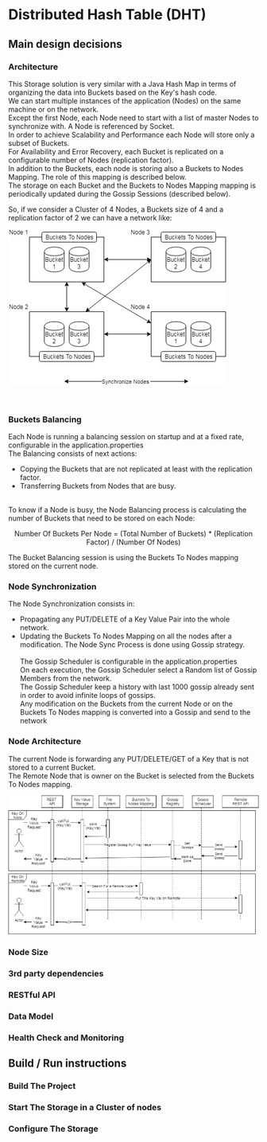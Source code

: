 # Distributed Hash Table (DHT)


## Main design decisions 

### Architecture

This Storage solution is very similar with a Java Hash Map in terms of organizing the data into Buckets based on the Key's hash code. <br />
We can start multiple instances of the application (Nodes) on the same machine or on the network. <br />
Except the first Node, each Node need to start with a list of master Nodes to synchronize with. A Node is referenced by Socket. <br />
In order to achieve Scalability and Performance each Node will store only a subset of Buckets. <br />
For Availability and Error Recovery, each Bucket is replicated on a configurable number of Nodes (replication factor). <br />
In addition to the Buckets, each node is storing also a Buckets to Nodes Mapping. The role of this mapping is described below. <br />
The storage on each Bucket and the Buckets to Nodes Mapping mapping is periodically updated during the Gossip Sessions (described below). <br />

So, if we consider a Cluster of 4 Nodes, a Buckets size of 4 and a replication factor of 2 we can have a network like: <br />

![alt text](https://github.com/amihai/DHT/blob/master/docs/images/Cluster.png "Cluster")

<br />

### Buckets Balancing
Each Node is running a balancing session on startup and at a fixed rate, configurable in the application.properties <br />
The Balancing consists of next actions: <br />
* Copying the Buckets that are not replicated at least with the replication factor.
* Transferring Buckets from Nodes that are busy.
<br />
To know if a Node is busy, the Node Balancing process is calculating the number of Buckets that need to be stored on each Node:<br />
<p style="text-align: center;">Number Of Buckets Per Node = (Total Number of Buckets) * (Replication Factor) / (Number Of Nodes)</p> 
The Bucket Balancing session is using the Buckets To Nodes mapping stored on the current node. <br /> 

### Node Synchronization
The Node Synchronization consists in:
* Propagating any PUT/DELETE of a Key Value Pair into the whole network.
* Updating the Buckets To Nodes Mapping on all the nodes after a modification.
The Node Sync Process is done using Gossip strategy. <br />   
The Gossip Scheduler is configurable in the application.properties </br>
On each execution, the Gossip Scheduler select a Random list of Gossip Members from the network. </br>
The Gossip Scheduler keep a history with last 1000 gossip already sent in order to avoid infinite loops of gossips. <br />
Any modification on the Buckets from the current Node or on the Buckets To Nodes mapping is converted into a Gossip and send to the network </br> 

### Node Architecture

The current Node is forwarding any PUT/DELETE/GET of a Key that is not stored to a current Bucket.  </br>
The Remote Node that is owner on the Bucket is selected from the Buckets To Nodes mapping. </br>

![alt text](https://github.com/amihai/DHT/blob/master/docs/images/Put_Key_Value.png "Put Key Value Sequence Diagram") 

### Node Size

### 3rd party dependencies

### RESTful API

### Data Model

### Health Check and Monitoring

## Build / Run instructions

### Build The Project

### Start The Storage in a Cluster of nodes

### Configure The Storage
	
	